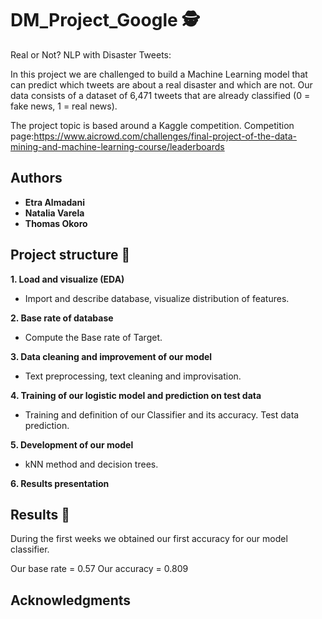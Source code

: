 # DM_Project_Google 🕵️

Real or Not? NLP with Disaster Tweets: 

In this project we are challenged to build a Machine Learning model that can predict which tweets are about a real disaster and which are not. 
Our data consists of a dataset of 6,471 tweets that are already classified (0 = fake news, 1 = real news).

The project topic is based around a Kaggle competition. Competition page:https://www.aicrowd.com/challenges/final-project-of-the-data-mining-and-machine-learning-course/leaderboards




## Authors

* **Etra Almadani** 
* **Natalia Varela**
* **Thomas Okoro**


## Project structure 🚀


**1. Load and visualize (EDA)**

- Import and describe database, visualize distribution of features.

**2. Base rate of database**

- Compute the Base rate of Target.

**3. Data cleaning and improvement of our model**

- Text preprocessing, text cleaning and improvisation.

**4. Training of our logistic model and prediction on test data**

- Training and definition of our Classifier and its accuracy. Test data prediction.

**5. Development of our model**

- kNN method and decision trees.

**6. Results presentation**

## Results 🥇

During the first weeks we obtained our first accuracy for our model classifier.

Our base rate = 0.57
Our accuracy = 0.809


## Acknowledgments

